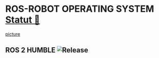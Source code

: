 #     ROS-ROBOT OPERATING SYSTEM [Statut 🚀](https://img.shields.io/badge/Status-Active-brightgreen?style=flat-square)

[picture](Download_ros2/ros2_humble/ros2_humble.jpeg)

## ROS 2 HUMBLE ![Release](https://img.shields.io/badge/Release-v1.0.0-blue?style=flat-square)

